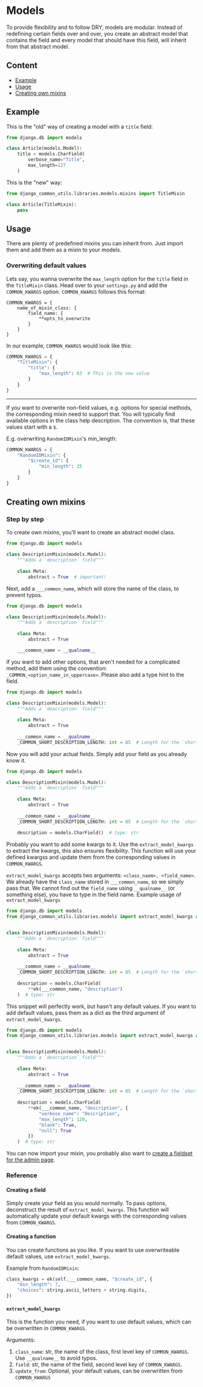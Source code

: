 # Models

To provide flexibility and to follow DRY, models are modular.
Instead of redefining certain fields over and over, you create an abstract
model that contains the field and every model that should have this field, will
inherit from that abstract model.

## Content

- [Example](#example)
- [Usage](#usage)
- [Creating own mixins](#creating-own-mixins)

## Example

This is the "old" way of creating a model with a `title` field:
```python
from django.db import models

class Article(models.Model):
    title = models.CharField(
        verbose_name="Title",
        max_length=127
    )
```

This is the "new" way:
```python
from django_common_utils.libraries.models.mixins import TitleMixin

class Article(TitleMixin):
    pass
```

## Usage

There are plenty of predefined mixins you can inherit from. Just import them and
add them as a mixin to your models.

### Overwriting default values

Lets say, you wanna overwrite the `max_length` option for the `title` field in the
`TitleMixin` class. Head over to your `settings.py` and add the `COMMON_KWARGS`
option. `COMMON_KWARGS` follows this format:
```
COMMON_KWARGS = {
    name_of_mixin_class: {
        field_name: {
            **opts_to_overwrite
        }   
    }
}
```

In our example, `COMMON_KWARGS` would look like this:
```python
COMMON_KWARGS = {
    "TitleMixin": {
        "title": {
            "max_length": 63  # This is the new value
        }
    }
}
```

---

If you want to overwrite non-field values, e.g. options for special methods, the
corresponding mixin need to support that. You will typically find available options
in the class help description. The convention is, that these values start with a
`$`.

E.g. overwriting `RandomIDMixin`'s min_length:
```python
COMMON_KWARGS = {
    "RandomIDMixin": {
        "$create_id": {
            "min_length": 25
        }
    }
}
```

## Creating own mixins

### Step by step

To create own mixins, you'll want to create an abstract model class.
```python
from django.db import models

class DescriptionMixin(models.Model):
    """Adds a `description` field"""
    
    class Meta:
        abstract = True  # important!
```

Next, add a `___common_name`, which will store the name of the class, to prevent
typos.

```python
from django.db import models

class DescriptionMixin(models.Model):
    """Adds a `description` field"""
    
    class Meta:
        abstract = True

    ___common_name = __qualname__
```

If you want to add other options, that aren't needed for a complicated method,
add them using the convention: `_COMMON_<option_name_in_uppercase>`. Please also
add a type hint to the field.
```python
from django.db import models

class DescriptionMixin(models.Model):
    """Adds a `description` field"""
    
    class Meta:
        abstract = True
    
    ___common_name = __qualname__
    _COMMON_SHORT_DESCRIPTION_LENGTH: int = 85  # Length for the `short_title`
```

Now you will add your actual fields. Simply add your field as you already know it.
```python
from django.db import models

class DescriptionMixin(models.Model):
    """Adds a `description` field"""
    
    class Meta:
        abstract = True
    
    ___common_name = __qualname__
    _COMMON_SHORT_DESCRIPTION_LENGTH: int = 85  # Length for the `short_title`
    
    description = models.CharField()  # type: str
```

Probably you want to add some kwargs to it. Use the `extract_model_kwargs` to
extract the kwargs, this also ensures flexibility. This function will use your 
defined kwargss and update them from the corresponding values in `COMMON_KWARGS`.

`extract_model_kwargs` accepts two arguments: `<class_naem>, <field_name>`. We already
have the `class_name` stored in `___common_name`, so we simply pass that.
We cannot find out the `field_name` using `__qualname__` (or something else), you
have to type in the field name. Example usage of `extract_model_kwargs`

```python
from django.db import models
from django_common_utils.libraries.models import extract_model_kwargs as ek  # Convention


class DescriptionMixin(models.Model):
    """Adds a `description` field"""
    
    class Meta:
        abstract = True
    
    ___common_name = __qualname__
    _COMMON_SHORT_DESCRIPTION_LENGTH: int = 85  # Length for the `short_title`
    
    description = models.CharField(
        **ek(___common_name, "description")
    )  # type: str
```

This snippet will perfectly work, but hasn't any default values. If you want to add
default values, pass them as a dict as the third argument of `extract_model_kwargs`.
```python
from django.db import models
from django_common_utils.libraries.models import extract_model_kwargs as ek


class DescriptionMixin(models.Model):
    """Adds a `description` field"""
    
    class Meta:
        abstract = True
    
    ___common_name = __qualname__
    _COMMON_SHORT_DESCRIPTION_LENGTH: int = 85  # Length for the `short_title`
    
    description = models.CharField(
        **ek(___common_name, "description", {
            "verbose_name": "Description",
            "max_length": 120,
            "blank": True,
            "null": True
        })
    )  # type: str
```

You can now import your mixin, you probably also want to 
[create a fieldset for the admin page](../fieldsets/README.md).

### Reference

#### Creating a field

Simply create your field as you would normally. To pass options, deconstruct the
result of `extract_model_kwargs`. This function will automatically update your
default kwargs with the corresponding values from `COMMON_KWARGS`.

#### Creating a function

You can create functions as you like. If you want to use overwriteable default
values, use `extract_model_kwargs`.

Example from `RandomIDMixin`:
```python
class_kwargs = ek(self.___common_name, "$create_id", {
    "min_length": 7,
    "choices": string.ascii_letters + string.digits,
})
```

#### `extract_model_kwargs`

This is the function you need, if you want to use default values, which can be
overwritten in `COMMON_KWARGS`.

Arguments:

1. `class_name`: str, the name of the class, first level key of `COMMON_KWARGS`.
Use `__qualname__` to avoid typos.
2. `field`: str, the name of the field, second level key of `COMMON_KWARGS`.
3. `update_from`: Optional<Kwargs>, your default values, can be 
overwritten from `COMMON_KWARGS`
